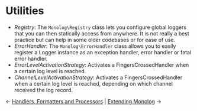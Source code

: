 # Utilities

- _Registry_: The `Monolog\Registry` class lets you configure global loggers that you can then statically access from
  anywhere. It is not really a best practice but can help in some older codebases or for ease of use.
- _ErrorHandler_: The `Monolog\ErrorHandler` class allows you to easily register a Logger instance as an exception
  handler, error handler or fatal error handler.
- _ErrorLevelActivationStrategy_: Activates a FingersCrossedHandler when a certain log level is reached.
- _ChannelLevelActivationStrategy_: Activates a FingersCrossedHandler when a certain log level is reached, depending on
  which channel received the log record.

&larr; [Handlers, Formatters and Processors](02-handlers-formatters-processors.md)
|  [Extending Monolog](04-extending.md) &rarr;
